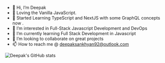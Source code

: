 - 👋 Hi, I’m Deepak
- 💛 Loving the Vanilla JavaScript.
- 💙 Started Learning TypeScript and NextJS with some GraphQL concepts now .
- 👀 I’m interested in Full-Stack Javascript Development and DevOps
- 🌱 I’m currently learning Full Stack Development in Javascript
- 💞️ I’m looking to collaborate on great projects
- 📫 How to reach me @ deepaksankhyan92@outlook.com

![Deepak's GitHub stats](https://github-readme-stats.vercel.app/api?username=anuraghazra&theme=dark&show_icons=true)


<!---
gitdeepaks/gitdeepaks is a ✨ special ✨ repository because its `README.md` (this file) appears on your GitHub profile.
You can click the Preview link to take a look at your changes.
--->
